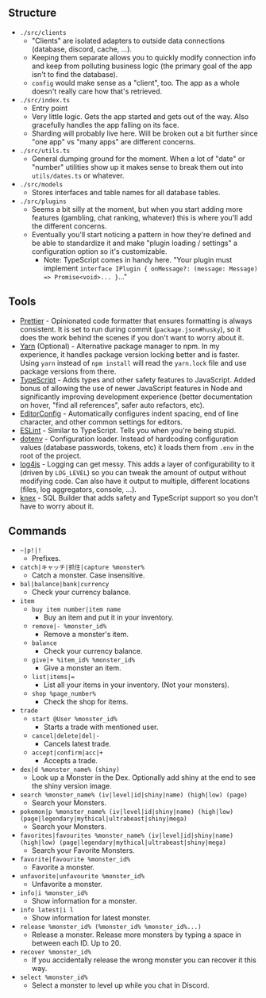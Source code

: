 ## Structure

- `./src/clients`
  - "Clients" are isolated adapters to outside data connections (database, discord, cache, ...).
  - Keeping them separate allows you to quickly modify connection info and keep from polluting business logic (the primary goal of the app isn't to find the database).
  - `config` would make sense as a "client", too. The app as a whole doesn't really care how that's retrieved.
- `./src/index.ts`
  - Entry point
  - Very little logic. Gets the app started and gets out of the way. Also gracefully handles the app falling on its face.
  - Sharding will probably live here. Will be broken out a bit further since "one app" vs "many apps" are different concerns.
- `./src/utils.ts`
  - General dumping ground for the moment. When a lot of "date" or "number" utilities show up it makes sense to break them out into `utils/dates.ts` or whatever.
- `./src/models`
  - Stores interfaces and table names for all database tables.
- `./src/plugins`
  - Seems a bit silly at the moment, but when you start adding more features (gambling, chat ranking, whatever) this is where you'll add the different concerns.
  - Eventually you'll start noticing a pattern in how they're defined and be able to standardize it and make "plugin loading / settings" a configuration option so it's customizable.
    - Note: TypeScript comes in handy here. "Your plugin must implement `interface IPlugin { onMessage?: (message: Message) => Promise<void>... }`..."

## Tools

- [Prettier](https://prettier.io/) - Opinionated code formatter that ensures formatting is always consistent. It is set to run during commit (`package.json#husky`), so it does the work behind the scenes if you don't want to worry about it.
- [Yarn](https://classic.yarnpkg.com/) (Optional) - Alternative package manager to npm. In my experience, it handles package version locking better and is faster. Using `yarn` instead of `npm install` will read the `yarn.lock` file and use package versions from there.
- [TypeScript](https://www.typescriptlang.org/) - Adds types and other safety features to JavaScript. Added bonus of allowing the use of newer JavaScript features in Node and significantly improving development experience (better documentation on hover, "find all references", safer auto refactors, etc).
- [EditorConfig](https://editorconfig.org/) - Automatically configures indent spacing, end of line character, and other common settings for editors.
- [ESLint](https://eslint.org/) - Similar to TypeScript. Tells you when you're being stupid.
- [dotenv](https://www.npmjs.com/package/dotenv) - Configuration loader. Instead of hardcoding configuration values (database passwords, tokens, etc) it loads them from `.env` in the root of the project.
- [log4js](https://github.com/log4js-node/log4js-node) - Logging can get messy. This adds a layer of configurability to it (driven by `LOG_LEVEL`) so you can tweak the amount of output without modifying code. Can also have it output to multiple, different locations (files, log aggregators, console, ...).
- [knex](http://knexjs.org/) - SQL Builder that adds safety and TypeScript support so you don't have to worry about it.

## Commands

- `~|p!|!`
  - Prefixes.
- `catch|キャッチ|抓住|capture %monster%`
  - Catch a monster. Case insensitive.
- `bal|balance|bank|currency`
  - Check your currency balance.
- `item`
  - `buy item number|item name`
    - Buy an item and put it in your inventory.
  - `remove|- %monster_id%`
    - Remove a monster's item.
  - `balance`
    - Check your currency balance.
  - `give|+ %item_id% %monster_id%`
    - Give a monster an item.
  - `list|items|=`
    - List all your items in your inventory. (Not your monsters).
  - `shop %page_number%`
    - Check the shop for items.
- `trade`
  - `start @User %monster_id%`
    - Starts a trade with mentioned user.
  - `cancel|delete|del|-`
    - Cancels latest trade.
  - `accept|confirm|acc|+`
    - Accepts a trade.
- `dex|d %monster_name% (shiny)`
  - Look up a Monster in the Dex. Optionally add shiny at the end to see the shiny version image.
- `search %monster_name% (iv|level|id|shiny|name) (high|low) (page)`
  - Search your Monsters.
- `pokemon|p %monster_name% (iv|level|id|shiny|name) (high|low) (page|legendary|mythical|ultrabeast|shiny|mega)`
  - Search your Monsters.
- `favorites|favourites %monster_name% (iv|level|id|shiny|name) (high|low) (page|legendary|mythical|ultrabeast|shiny|mega)`
  - Search your Favorite Monsters.
- `favorite|favourite %monster_id%`
  - Favorite a monster.
- `unfavorite|unfavourite %monster_id%`
  - Unfavorite a monster.
- `info|i %monster_id%`
  - Show information for a monster.
- `info latest|i l`
  - Show information for latest monster.
- `release %monster_id% (%monster_id% %monster_id%...)`
  - Release a monster. Release more monsters by typing a space in between each ID. Up to 20.
- `recover %monster_id%`
  - If you accidentally release the wrong monster you can recover it this way.
- `select %monster_id%`
  - Select a monster to level up while you chat in Discord.
